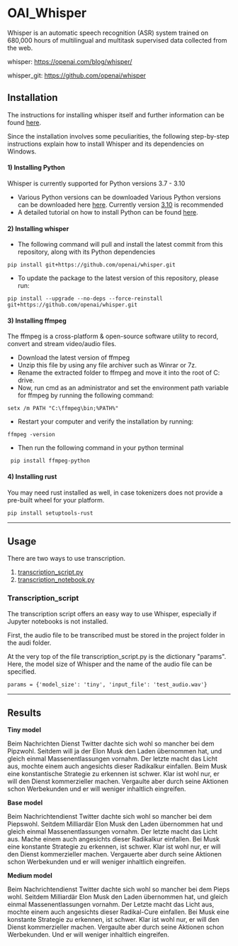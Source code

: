 # OAI_Whisper
Whisper is an automatic speech recognition (ASR) system trained on 680,000 hours of multilingual and multitask supervised data collected from the web.

whisper: https://openai.com/blog/whisper/

whisper_git: https://github.com/openai/whisper


## Installation
The instructions for installing whisper itself and further information can be found [here](https://github.com/openai/whisper).

Since the installation involves some peculiarities, the following step-by-step instructions explain how to install Whisper and its dependencies on Windows.

#### 1) Installing Python 
Whisper is currently supported for Python versions 3.7 - 3.10
- Various Python versions can be downloaded Various Python versions can be downloaded here [here](https://www.python.org/downloads/). Currently version [3.10](https://www.python.org/downloads/release/python-3100/) is recommended
- A detailed tutorial on how to install Python can be found [here](https://medium.com/co-learning-lounge/how-to-download-install-python-on-windows-2021-44a707994013).

#### 2) Installing whisper
- The following command will pull and install the latest commit from this repository, along with its Python dependencies

```pip install git+https://github.com/openai/whisper.git```

- To update the package to the latest version of this repository, please run:

```pip install --upgrade --no-deps --force-reinstall git+https://github.com/openai/whisper.git```

#### 3) Installing ffmpeg
The ffmpeg is a  cross-platform & open-source software utility to record, convert and stream video/audio files.
- Download the latest version of ffmpeg
- Unzip this file by using any file archiver such as Winrar or 7z.
- Rename the extracted folder to ffmpeg and move it into the root of C: drive.
- Now, run cmd as an administrator and set the environment path variable for ffmpeg by running the following command:

``setx /m PATH "C:\ffmpeg\bin;%PATH%"``

- Restart your computer and verify the installation by running:

``ffmpeg -version``

- Then run the following command in your python terminal

`` pip install ffmpeg-python``

#### 4) Installing rust
You may need rust installed as well, in case tokenizers does not provide a pre-built wheel for your platform.

``pip install setuptools-rust``

---

## Usage
There are two ways to use transcription.
1) [transcription_script.py](https://github.com/LeonMunz/OAI_Whisper/blob/main/transcription_script.py)
2) [transcription_notebook.py](https://github.com/LeonMunz/OAI_Whisper/blob/main/transcription_notebook.ipynb)

### Transcription_script
The transcription script offers an easy way to use Whisper, especially if Jupyter notebooks is not installed.

First, the audio file to be transcribed must be stored in the project folder in the audi folder.

At the very top of the file transcription_script.py is the dictionary "params". Here, the model size of Whisper and 
the name of the audio file can be specified. 

``params = {'model_size': 'tiny',
          'input_file': 'test_audio.wav'}``

---

## Results
**Tiny model**

Beim Nachrichten Dienst Twitter dachte sich wohl so mancher bei dem Pipzwohl. Seitdem will ja der Elon Musk den Laden übernommen hat, und gleich einmal Massenentlassungen vornahm. Der letzte macht das Licht aus, mochte einem auch angesichts dieser Radikalkur einfallen. Beim Musk eine konstantische Strategie zu erkennen ist schwer. Klar ist wohl nur, er will den Dienst kommerzieller machen. Vergaulte aber durch seine Aktionen schon Werbekunden und er will weniger inhaltlich eingreifen.

**Base model**

Beim Nachrichtendienst Twitter dachte sich wohl so mancher bei dem Piepswohl. Seitdem Milliardär Elon Musk den Laden übernommen hat und gleich einmal Massenentlassungen vornahm. Der letzte macht das Licht aus. Mache einem auch angesichts dieser Radikalkur einfallen. Bei Musk eine konstante Strategie zu erkennen, ist schwer. Klar ist wohl nur, er will den Dienst kommerzieller machen. Vergauerte aber durch seine Aktionen schon Werbekunden und er will weniger inhaltlich eingreifen.


**Medium model**

Beim Nachrichtendienst Twitter dachte sich wohl so mancher bei dem Pieps wohl. Seitdem Milliardär Elon Musk den Laden übernommen hat, und gleich einmal Massenentlassungen vornahm. Der Letzte macht das Licht aus, mochte einem auch angesichts dieser Radikal-Cure einfallen. Bei Musk eine konstante Strategie zu erkennen, ist schwer. Klar ist wohl nur, er will den Dienst kommerzieller machen. Vergaulte aber durch seine Aktionen schon Werbekunden. Und er will weniger inhaltlich eingreifen.


